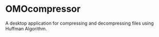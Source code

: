 # OMOcompressor
A desktop application for compressing and decompressing files using Huffman Algorithm.
